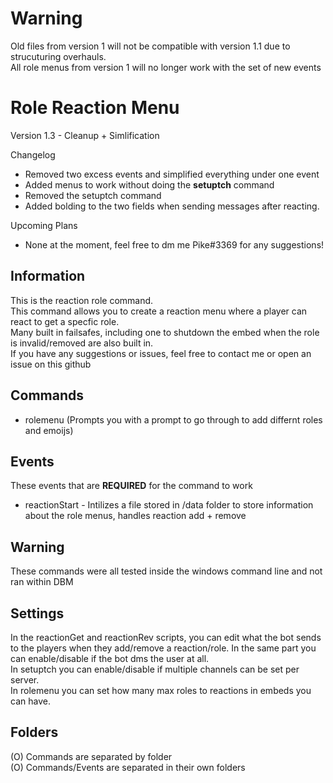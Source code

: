 # Warning
Old files from version 1 will not be compatible with version 1.1 due to strucuturing overhauls.  
All role menus from version 1 will no longer work with the set of new events  
  
# Role Reaction Menu
Version 1.3 - Cleanup + Simlification

Changelog
- Removed two excess events and simplified everything under one event
- Added menus to work without doing the **setuptch** command
- Removed the setuptch command
- Added bolding to the two fields when sending messages after reacting.
  
Upcoming Plans  
- None at the moment, feel free to dm me Pike#3369 for any suggestions!
  
## Information
This is the reaction role command.  
This command allows you to create a reaction menu where a player can react to get a specfic role.  
Many built in failsafes, including one to shutdown the embed when the role is invalid/removed are also built in.  
If you have any suggestions or issues, feel free to contact me or open an issue on this github  

## Commands
- rolemenu (Prompts you with a prompt to go through to add differnt roles and emoijs)

## Events
These events that are **REQUIRED** for the command to work

- reactionStart - Intilizes a file stored in /data folder to store information about the role menus, handles reaction add + remove
  
## Warning
These commands were all tested inside the windows command line and not ran within DBM  

## Settings
In the reactionGet and reactionRev scripts, you can edit what the bot sends to the players when they add/remove a reaction/role.
In the same part you can enable/disable if the bot dms the user at all.  
In setuptch you can enable/disable if multiple channels can be set per server.  
In rolemenu you can set how many max roles to reactions in embeds you can have.  

## Folders
(O) Commands are separated by folder  
(O) Commands/Events are separated in their own folders


